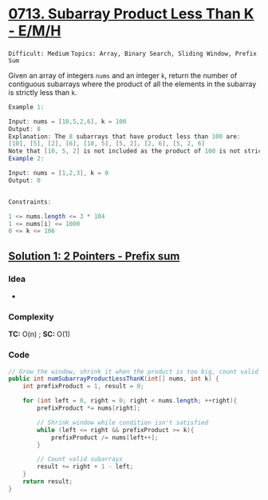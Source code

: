 
# [0713. Subarray Product Less Than K - E/M/H]( https://leetcode.com/problems/subarray-product-less-than-k/description/ )

`Difficult: Medium`
`Topics: Array, Binary Search, Sliding Window, Prefix Sum`

Given an array of integers `nums` and an integer `k`, return the number of contiguous subarrays where the product of all the elements in the subarray is strictly less than `k`.

 
 ```java
Example 1:

Input: nums = [10,5,2,6], k = 100
Output: 8
Explanation: The 8 subarrays that have product less than 100 are:
[10], [5], [2], [6], [10, 5], [5, 2], [2, 6], [5, 2, 6]
Note that [10, 5, 2] is not included as the product of 100 is not strictly less than k.
Example 2:

Input: nums = [1,2,3], k = 0
Output: 0
 

Constraints:

1 <= nums.length <= 3 * 104
1 <= nums[i] <= 1000
0 <= k <= 106
```
## [Solution 1: 2 Pointers - Prefix sum ]( https://leetcode.com/problems/subarray-product-less-than-k/submissions/1672038816/ )

### Idea
-
### Complexity
**TC:** O(n) ;  **SC:** O(1)

### Code
```java
// Grow the window, shrink it when the product is too big, count valid subarrays ending at each `right`.
public int numSubarrayProductLessThanK(int[] nums, int k) {
    int prefixProduct = 1, result = 0;

    for (int left = 0, right = 0; right < nums.length; ++right){
        prefixProduct *= nums[right];

        // Shrink window while condition isn't satisfied
        while (left <= right && prefixProduct >= k){
            prefixProduct /= nums[left++];
        }

        // Count valid subarrays
        result += right + 1 - left;
    }
    return result;
}
```